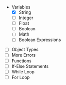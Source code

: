 + Variables
  - [x] String
  - [ ] Integer
  - [ ] Float
  - [ ] Boolean
  - [ ] Math
  - [ ] Boolean Expressions

- [ ] Object Types
- [ ] More Errors
- [ ] Functions
- [ ] If-Else Statements
- [ ] While Loop
- [ ] For Loop
